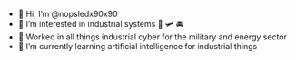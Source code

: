 - 👋 Hi, I’m @nopsledx90x90
- 👀 I’m interested in industrial systems 🚆 🛩️ 🚘
- 👷 Worked in all things industrial cyber for the military and energy sector
- 🌱 I’m currently learning artificial intelligence for industrial things


<!---
nopsledx90x90/nopsledx90x90 is a ✨ special ✨ repository because its `README.md` (this file) appears on your GitHub profile.
You can click the Preview link to take a look at your changes.
--->

